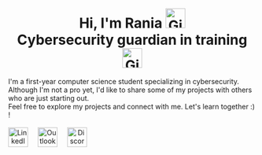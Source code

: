 <h1 align="center">
Hi, I'm Rania   <img src="https://media1.giphy.com/media/v1.Y2lkPTc5MGI3NjExczg5NzJrMmpqNzZmMzM4Z3ppejI0ejU0NGRzcHZmYmxxbjBiNTB6dCZlcD12MV9pbnRlcm5hbF9naWZfYnlfaWQmY3Q9Zw/Cmr1OMJ2FN0B2/giphy.gif" width="40" height="40" alt="Gif"> <br/>
Cybersecurity guardian in training   <img src="https://media3.giphy.com/media/v1.Y2lkPTc5MGI3NjExeDhhcTN1dHdyY21vZjJieDljeWs1ODFpaHExczRnbTk2dnBienc2MiZlcD12MV9pbnRlcm5hbF9naWZfYnlfaWQmY3Q9Zw/txP2ffxGUvkcmVxbio/giphy.gif" width="40" height="40" alt="Gif2"> </h1>
I'm a first-year computer science student specializing in cybersecurity. <br/>
Although I'm not a pro yet, I'd like to share some of my projects with others who are just starting out.<br/>
Feel free to explore my projects and connect with me. Let's learn together :) !<br/> <br/>
<div align="center">
<a href="https://www.linkedin.com/in/rania-selam-573514293/"><img align="left" src="https://github.com/RaniaSelam/RaniaSelam/assets/173706533/11ef8aa0-423d-4dbd-8065-448bc4a45beb" alt="LinkedIn" style="width:40px;height:40px;margin-right:20px; vertical-align: middle;"></a>
<a href="mailto:rselam@guardiaschool.fr"><img align="left" src="https://github.com/RaniaSelam/RaniaSelam/assets/173706533/8a9bc390-69cb-4e7b-a111-700eb2b97983" alt="Outlook" style="width:40px;height:40px;margin-right:20px; vertical-align: middle;"></a>
<a href="https://discordapp.com/users/ranoo_o" ><img align="left" src="https://github.com/RaniaSelam/RaniaSelam/assets/173706533/cf0ddc85-b926-4ccc-86c7-2b6fa941cd9c" alt="Discord" style="width:40px;height:40px;margin-right:20px; vertical-align: middle;"></a>
</div>

<!--
## Getting Started

These instructions will get you a copy of the project up and running on your local machine for development and testing purposes. See deployment for notes on how to deploy the project on a live system.

### Prerequisites

The things you need before installing the software.

* You need this
* And you need this
* Oh, and don't forget this

### Installation

A step by step guide that will tell you how to get the development environment up and running.

```
$ First step
$ Another step
$ Final step
```

## Usage

A few examples of useful commands and/or tasks.

```
$ First example
$ Second example
$ And keep this in mind
```

## Deployment

Additional notes on how to deploy this on a live or release system. Explaining the most important branches, what pipelines they trigger and how to update the database (if anything special).

### Server

* Live:
* Release:
* Development:

### Branches

* Master:
* Feature:
* Bugfix:
* etc...

## Additional Documentation and Acknowledgments

* Project folder on server:
* Confluence link:
* Asana board:
* etc...

<!--
**RaniaSelam/RaniaSelam** is a ✨ _special_ ✨ repository because its `README.md` (this file) appears on your GitHub profile.

Here are some ideas to get you started:

- 🔭 I’m currently working on ...
- 🌱 I’m currently learning ...
- 👯 I’m looking to collaborate on ...
- 🤔 I’m looking for help with ...
- 💬 Ask me about ...
- 📫 How to reach me: ...
- 😄 Pronouns: ...
- ⚡ Fun fact: ...
-->
